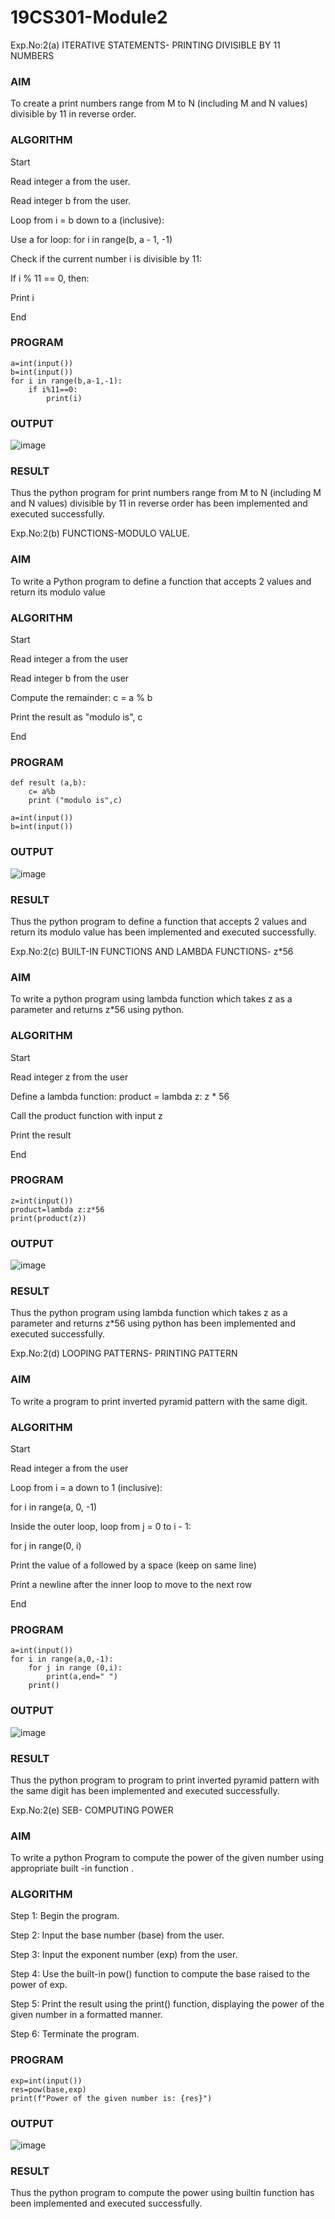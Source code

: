 # 19CS301-Module2
Exp.No:2(a)	ITERATIVE STATEMENTS- PRINTING DIVISIBLE BY 11 NUMBERS
### AIM
To create a  print  numbers  range from M to N (including M and N values) divisible by 11 in reverse order.
### ALGORITHM

Start

Read integer a from the user.

Read integer b from the user.

Loop from i = b down to a (inclusive):

Use a for loop: for i in range(b, a - 1, -1)

Check if the current number i is divisible by 11:

If i % 11 == 0, then:

Print i

End

### PROGRAM
```
a=int(input())
b=int(input())
for i in range(b,a-1,-1):
    if i%11==0:
        print(i)
```
### OUTPUT
![image](https://github.com/gokulkrishnan2005/19CS301-Module2/blob/main/LL.png)

 
### RESULT
Thus the python program for print  numbers  range from M to N (including M and N values) divisible by 11 in reverse order has been implemented and executed successfully.

Exp.No:2(b)	FUNCTIONS-MODULO VALUE.

### AIM
To write a Python program to define a function that accepts 2 values and return its  modulo value  
### ALGORITHM

Start

Read integer a from the user

Read integer b from the user

Compute the remainder: c = a % b

Print the result as "modulo is", c

End


### PROGRAM
```
def result (a,b):
    c= a%b
    print ("modulo is",c)

a=int(input())
b=int(input())
```

### OUTPUT
![image](https://github.com/gokulkrishnan2005/19CS301-Module2/blob/main/kk.png)

### RESULT
Thus the python program  to define a function that accepts 2 values and return its  modulo value has been implemented and executed successfully.

Exp.No:2(c)	BUILT-IN FUNCTIONS AND LAMBDA FUNCTIONS- z*56

### AIM
To write a python program using lambda function which takes z as a parameter and returns z*56 using python.
### ALGORITHM
Start

Read integer z from the user

Define a lambda function: product = lambda z: z * 56

Call the product function with input z

Print the result

End

### PROGRAM
```
z=int(input())
product=lambda z:z*56
print(product(z))
```
### OUTPUT
![image](https://github.com/gokulkrishnan2005/19CS301-Module2/blob/main/jj.png)


### RESULT
Thus the python program using lambda function which takes z as a parameter and returns z*56 using python has been implemented and executed successfully.


Exp.No:2(d)	LOOPING PATTERNS- PRINTING PATTERN

### AIM
To write a program to print inverted pyramid pattern with the same digit.
### ALGORITHM

Start

Read integer a from the user

Loop from i = a down to 1 (inclusive):

for i in range(a, 0, -1)

Inside the outer loop, loop from j = 0 to i - 1:

for j in range(0, i)

Print the value of a followed by a space (keep on same line)

Print a newline after the inner loop to move to the next row

End

### PROGRAM
```
a=int(input())
for i in range(a,0,-1):
    for j in range (0,i):
        print(a,end=" ")
    print()
```
### OUTPUT
![image](https://github.com/gokulkrishnan2005/19CS301-Module2/blob/main/oo.png)


 
### RESULT
Thus the python program to program to print inverted pyramid pattern with the same digit has been implemented and executed successfully.
























Exp.No:2(e)	SEB- COMPUTING POWER

### AIM
To write a python Program to compute the power of the given number using appropriate built -in function .
### ALGORITHM

Step 1:	 Begin the program.

Step 2:	 Input the base number (base) from the user.

Step 3:	 Input the exponent number (exp) from the user.

Step 4:	 Use the built-in pow() function to compute the  base raised to the power of exp.

Step 5:	 Print the result using the print() function, displaying the power of the given number in a formatted manner.

Step 6:	 Terminate the program.
### PROGRAM
```base=int(input())
exp=int(input())
res=pow(base,exp)
print(f"Power of the given number is: {res}")
```
### OUTPUT
![image](https://github.com/user-attachments/assets/f0c61287-b7a6-4c76-908d-396f4104d75b)

 

### RESULT
Thus the python program to compute the power using builtin function has been implemented and executed successfully.





